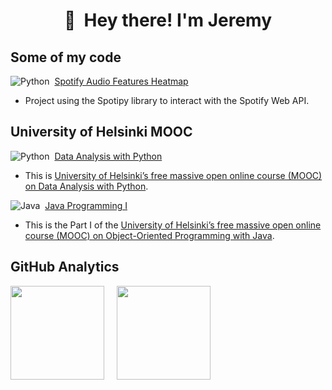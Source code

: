 <h1 align="center"> 👋 &nbsp;Hey there! I'm Jeremy </h1>


##  Some of my code
![Python](https://img.shields.io/badge/Python-3776AB?style=for-the-badge&logo=python&logoColor=white&style=plastic)&nbsp; [Spotify Audio Features Heatmap](https://github.com/ahcrej/spotify_audio_features_heatmap)
- Project using the Spotipy library to interact with the Spotify Web API.
  
## University of Helsinki MOOC
![Python](https://img.shields.io/badge/Python-3776AB?style=for-the-badge&logo=python&logoColor=white&style=plastic)&nbsp; [Data Analysis with Python](https://github.com/ahcrej/Data_Analysis_with_Python)
- This is [University of Helsinki’s free massive open online course (MOOC) on Data Analysis with Python](https://courses.mooc.fi/org/uh-cs/courses/dap-22).
  
![Java](	https://img.shields.io/badge/Java-ED8B00?style=for-the-badge&logo=openjdk&logoColor=white&style=plastic)&nbsp; [Java Programming I](https://github.com/ahcrej/Java_Programming_MOOC_I)
- This is the Part I of the [University of Helsinki’s free massive open online course (MOOC) on Object-Oriented Programming with Java](https://java-programming.mooc.fi/).

<!--
|**Repository**|**Description**|
|:----------|:----|
| ![Python](https://img.shields.io/badge/-Python-05122A?style=flat&logo=python)&nbsp; [Spotify Audio Features Heatmap](https://github.com/ahcrej/spotify_audio_features_heatmap) | Project using the Spotipy library to interact with the Spotify Web API.|

### University of Helsinki MOOC
|**Repository**|**Description**|
|:----------|:----|
| ![Java](https://img.shields.io/badge/-Java-05122A?style=flat&logo=Java&logoColor=FFA518)&nbsp; [Java Programming I](https://github.com/ahcrej/Java_Programming_MOOC_I) | This is the Part I of the [University of Helsinki’s free massive open online course (MOOC) on Object-Oriented Programming with Java](https://java-programming.mooc.fi/).|
-->

## GitHub Analytics
<div class='container'>
<img height="150cm" class="img" src="https://github-readme-stats.vercel.app/api?username=ahcrej&show_icons=true&theme=blue-green&include_all_commits=true" />
&nbsp;
&nbsp;
<img height="150cm" class="img" src="https://github-readme-stats.vercel.app/api/top-langs/?username=ahcrej&layout=compact&theme=blue-green" /></div>
</div>

